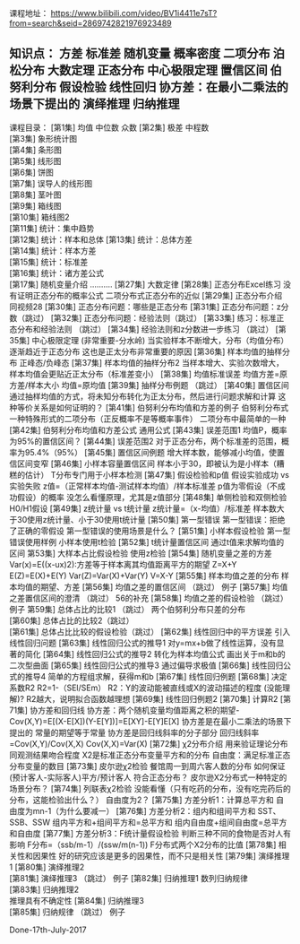 课程地址：
https://www.bilibili.com/video/BV1i4411e7sT?from=search&seid=2869742821976923489

知识点：
方差
标准差
随机变量
概率密度
二项分布
泊松分布
大数定理
正态分布
中心极限定理
置信区间
伯努利分布
假设检验
线性回归
协方差：在最小二乘法的场景下提出的
演绎推理
归纳推理
------------------
课程目录：
[第1集] 均值 中位数 众数 
[第2集] 极差 中程数     
[第3集] 象形统计图     
[第4集] 条形图     
[第5集] 线形图     
[第6集] 饼图     
[第7集] 误导人的线形图     
[第8集] 茎叶图     
[第9集] 箱线图     
[第10集] 箱线图2     
[第11集] 统计：集中趋势     
[第12集] 统计：样本和总体 
[第13集] 统计：总体方差     
[第14集] 统计：样本方差     
[第15集] 统计：标准差     
[第16集] 统计：诸方差公式  
[第17集] 随机变量介绍 
..........
[第27集] 大数定律 
[第28集] 正态分布Excel练习 
没有证明正态分布的概率公式
二项分布式正态分布的近似
[第29集] 正态分布介绍 
同视频28
[第30集] 正态分布问题：哪些是正态分布 
[第31集] 正态分布问题：z分数（跳过） 
[第32集] 正态分布问题：经验法则（跳过）
[第33集] 练习：标准正态分布和经验法则  （跳过）
[第34集] 经验法则和z分数进一步练习  （跳过）
[第35集] 中心极限定理 (非常重要-分水岭)
当实验样本不断增大，分布（均值分布）逐渐趋近于正态分布
这也是正太分布非常重要的原因
[第36集] 样本均值的抽样分布 
正峰态/负峰态
[第37集] 样本均值的抽样分布2 
当样本增大、实验次数增大，样本均值会更贴近正太分布（标准差变小）
[第38集] 均值标准误差 
均值方差=原方差/样本大小
均值=原均值
[第39集] 抽样分布例题  （跳过）
[第40集] 置信区间 
通过抽样均值的方式，将未知分布转化为正太分布，然后进行问题求解和计算
这种等价关系是如何证明的？
[第41集] 伯努利分布均值和方差的例子 
伯努利分布式一种特殊形式的二项分布（正反概率不是等概率事件）
二项分布中最简单的一种
[第42集] 伯努利分布均值和方差公式 
通用公式
[第43集] 误差范围1 
均值P，概率为95%的置信区间？
[第44集] 误差范围2 
对于正态分布，两个标准差的范围，概率为95.4%（95%）
[第45集] 置信区间例题 
增大样本数，能够减小均值，使置信区间变窄
[第46集] 小样本容量置信区间 
样本小于30，即被认为是小样本（糟糕的估计）
T分布专门用于小样本检测
[第47集] 假设检验和p值 
假设实验成功 vs 实验失败
z值=（正常样本均值-测试样本均值）/样本标准差
p值为零假设（不成功假设）的概率
没怎么看懂原理，尤其是z值部分
[第48集] 单侧检验和双侧检验 
H0/H1假设
[第49集] z统计量 vs t统计量 
z统计量=（x-均值）/标准差
样本数大于30使用z统计量、小于30使用t统计量
[第50集] 第一型错误 
第一型错误：拒绝了正确的零假设
第一型错误的使用场景是什么？
[第51集] 小样本假设检验 
第一型错误使用样例
小样本使用t检验
[第52集] t统计量置信区间 
通过t值来求解均值的区间
第53集] 大样本占比假设检验 
使用z检验
[第54集] 随机变量之差的方差 
Var(x)=E((x-ux)2):方差等于样本离其均值距离平方的期望
Z=X+Y
E(Z)=E(X)+E(Y)
Var(Z)=Var(X)+Var(Y)
V=X-Y
[第55集] 样本均值之差的分布 
样本均值的期望、方差
[第56集] 均值之差的置信区间 （跳过）
例子
[第57集] 均值之差置信区间的澄清 （跳过）
56的补充
[第58集] 均值之差的假设检验 （跳过）
例子
第59集] 总体占比的比较1 （跳过）
两个伯努利分布只差的分布     
[第60集] 总体占比的比较2（跳过）     
[第61集] 总体占比比较的假设检验（跳过） 
[第62集] 线性回归中的平方误差 
引入线性回归问题
[第63集] 线性回归公式的推导1 
对y=mx+b做了线性运算，没有显著的简化
[第64集] 线性回归公式的推导2 
转化为样本均值公式
画出关于m和b的二次型曲面
[第65集] 线性回归公式的推导3 
通过偏导求极值
[第66集] 线性回归公式的推导4 
简单的方程组求解，获得m和b
[第67集] 线性回归例题 
[第68集] 决定系数R2 
R2=1-（SEl/SEm）
R2：Y的波动能被直线或X的波动描述的程度 (没能理解)?
R2越大，说明拟合函数越理想
[第69集] 线性回归例题2 
[第70集] 计算R2 
[第71集] 协方差和回归线 
协方差：两个随机变量均值距离之积的期望-Cov(X,Y)=E[(X-E[X])(Y-E[Y])]=E[XY]-E[Y]E[X]
协方差是在最小二乘法的场景下提出的
常量的期望等于常量
协方差是回归线斜率的分子部分
回归线斜率=Cov(X,Y)/Cov(X,X)
Cov(X,X)=Var(X)
[第72集] χ2分布介绍 
用来验证理论分布同观测结果吻合程度
X2是标准正态分布变量平方和的分布
自由度：满足标准正态分布变量的数目
[第73集] 皮尔逊χ2检验 
餐馆周一到周六客人数的分布
如何保证 (预计客人-实际客人)平方/预计客人 符合正态分布？
皮尔逊X2分布式一种特定的场景分布？
[第74集] 列联表χ2检验 
没能看懂（只有吃药的分布，没有吃完药后的分布，这能检验出什么？）
自由度为2？
[第75集] 方差分析1：计算总平方和 
自由度为mn-1（为什么要减一）
[第76集] 方差分析2：组内和组间平方和 
SST、SSB、SSW
组内平方和+组间平方和=总平方和
组内自由度+组间自由度=总平方和自由度
[第77集] 方差分析3：F统计量假设检验 
判断三种不同的食物是否对人有影响
F分布=（ssb/m-1）/(ssw/m(n-1))
F分布式两个X2分布的比值
[第78集] 相关性和因果性 
好的研究应该是更多的因果性，而不只是相关性
[第79集] 演绎推理1 
[第80集] 演绎推理2     
[第81集] 演绎推理3 （跳过）
例子
[第82集] 归纳推理1 
数列归纳规律   
[第83集] 归纳推理2   
推理具有不确定性
[第84集] 归纳推理3     
[第85集] 归纳规律 （跳过）
例子

Done-17th-July-2017
